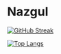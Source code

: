 # Nazgul

[![GitHub Streak](https://streak-stats.demolab.com?user=NazgulM&theme=navy-gear&hide_border=true)](https://git.io/streak-stats)

[![Top Langs](https://github-readme-stats-git-masterrstaa-rickstaa.vercel.app/api/top-langs/?username=NazgulM)](https://github.com/NazgulM/github-readme-stats)


